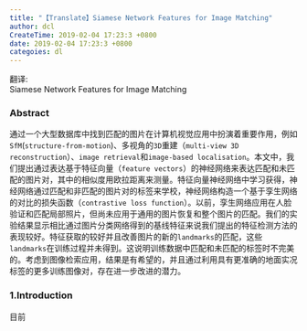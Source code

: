 ```yaml
---
title: "【Translate】Siamese Network Features for Image Matching"
author: dcl
CreateTime: 2019-02-04 17:23:3 +0800
date: 2019-02-04 17:23:3 +0800
categoies: dl
---
```


翻译:<br>
Siamese Network Features for Image Matching
<!--more-->

### Abstract
通过一个大型数据库中找到匹配的图片在计算机视觉应用中扮演着重要作用，例如`SfM`(`structure-from-motion`)、多视角的`3D`重建（`multi-view 3D reconstruction`）、`image retrieval`和`image-based localisation`。本文中，我们提出通过表达基于特征向量（`feature vectors`）的神经网络来表达匹配和未匹配的图片对，其中的相似度用欧拉距离来测量。特征向量神经网络中学习获得，神经网络通过匹配和非匹配的图片对的标签来学校，神经网络构造一个基于孪生网络的对比的损失函数（`contrastive loss function`）。以前，孪生网络应用在人脸验证和匹配局部照片，但尚未应用于通用的图片恢复和整个图片的匹配。我们的实验结果显示相比通过图片分类网络得到的基线特征来说我们提出的特征检测方法的表现较好。特征获取的较好并且改善图片的新的`landmarks`的匹配，这些`landmarks`在训练过程并未得到。这说明训练数据中匹配和未匹配的标签时不完美的。考虑到图像检索应用，结果是有希望的，并且通过利用具有更准确的地面实况标签的更多训练图像对，存在进一步改进的潜力。

### 1.Introduction
目前